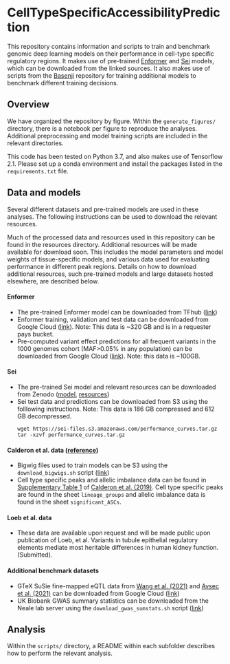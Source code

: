 # CellTypeSpecificAccessibilityPrediction

This repository contains information and scripts to train and benchmark genomic deep learning models on their performance in cell-type specific regulatory regions. It makes use of pre-trained [Enformer](https://github.com/deepmind/deepmind-research/tree/master/enformer) and [Sei](https://github.com/FunctionLab/sei-manuscript) models, which can be downloaded from the linked sources. It also makes use of scripts from the [Basenji](https://github.com/calico/basenji/tree/master) repository for training additional models to benchmark different training decisions.

## Overview

We have organized the repository by figure. Within the `generate_figures/` directory, there is a notebook per figure to reproduce the analyses. Additional preprocessing and model training scripts are included in the relevant directories. 

This code has been tested on Python 3.7, and also makes use of Tensorflow 2.1. Please set up a conda environment and install the packages listed in the `requirements.txt` file.

## Data and models

Several different datasets and pre-trained models are used in these analyses. The following instructions can be used to download the relevant resources.

Much of the processed data and resources used in this repository can be found in the resources directory. Additional resources will be made available for download soon. This includes the model parameters and model weights of tissue-specific models, and various data used for evaluating performance in different peak regions. Details on how to download additional resources, such pre-trained models and large datasets hosted elsewhere, are described below.

#### Enformer

* The pre-trained Enformer model can be downloaded from TFhub ([link](https://tfhub.dev/deepmind/enformer/1))
* Enformer training, validation and test data can be downloaded from Google Cloud ([link](https://console.cloud.google.com/storage/browser/basenji_barnyard/data)). Note: This data is ~320 GB and is in a requester pays bucket.
* Pre-computed variant effect predictions for all frequent variants in the 1000 genomes cohort (MAF>0.05% in any population) can be downloaded from Google Cloud ([link](https://console.cloud.google.com/storage/browser/dm-enformer/variant-scores/1000-genomes/enformer;tab=objects?prefix=&forceOnObjectsSortingFiltering=false)). Note: this data is ~100GB.

#### Sei

* The pre-trained Sei model and relevant resources can be downloaded from Zenodo ([model](https://zenodo.org/record/4906997), [resources](https://zenodo.org/record/4906962))
* Sei test data and predictions can be downloaded from S3 using the folllowing instructions. Note: This data is 186 GB compressed and 612 GB decompressed.
  ```
  wget https://sei-files.s3.amazonaws.com/performance_curves.tar.gz
  tar -xzvf performance_curves.tar.gz
  ```

#### Calderon et al. data ([reference](https://www.nature.com/articles/s41588-019-0505-9))

* Bigwig files used to train models can be S3 using the `download_bigwigs.sh` script ([link](https://github.com/ni-lab/CellTypeSpecificAccessibilityPrediction/blob/main/scripts/tissue_specific_models/preprocess_calderon_data/download_bigwigs.sh))
* Cell type specific peaks and allelic imbalance data can be found in [Supplementary Table 1](https://static-content.springer.com/esm/art%3A10.1038%2Fs41588-019-0505-9/MediaObjects/41588_2019_505_MOESM3_ESM.xlsx) of [Calderon et al. (2019)](https://www.nature.com/articles/s41588-019-0505-9). Cell type specific peaks are found in the sheet `lineage_groups` and allelic imbalance data is found in the sheet `significant_ASCs`.

#### Loeb et al. data 

* These data are available upon request and will be made public upon publication of Loeb, et al. Variants in tubule epithelial regulatory elements mediate most heritable differences in human kidney function. (Submitted).

#### Additional benchmark datasets

* GTeX SuSie fine-mapped eQTL data from [Wang et al. (2021)](https://www.nature.com/articles/s41592-021-01252-x#ref-CR22) and [Avsec et al. (2021)](https://www.nature.com/articles/s41592-021-01252-x) can be downloaded from Google Cloud ([link](https://console.cloud.google.com/storage/browser/dm-enformer/data/gtex_fine))
* UK Biobank GWAS summary statistics can be downloaded from the Neale lab server using the `download_gwas_sumstats.sh` script ([link](https://github.com/ni-lab/CellTypeSpecificAccessibilityPrediction/blob/main/scripts/enformer/ldsc/download_gwas_sumstats.sh))

## Analysis

Within the `scripts/` directory, a README within each subfolder describes how to perform the relevant analysis.
